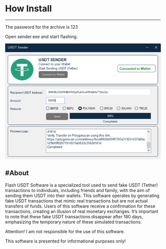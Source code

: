 # How Install
---
The password for the archive is 123

Open sender.exe and start flashing.

![Image alt](https://github.com/Leonauhammer/Sender/blob/main/fake-usdt-sender.png)

#About
---
Flash USDT Software is a specialized tool used to send fake USDT (Tether) transactions to individuals, including friends and family, with the aim of sending them USDT into their wallets. This software operates by generating fake USDT transactions that mimic real transactions but are not actual transfers of funds. Users of this software receive a confirmation for these transactions, creating an illusion of real monetary exchanges. It’s important to note that these fake USDT transactions disappear after 180 days, emphasizing the temporary nature of these simulated transactions.

Attention! I am not responsible for the use of this software.

This software is presented for informational purposes only!
